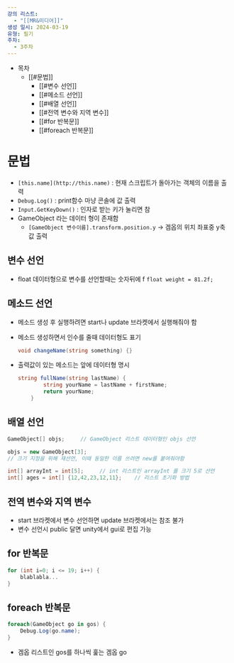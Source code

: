 ```yaml
---
강의 리스트:
  - "[[MR&미디어]]"
생성 일시: 2024-03-19
유형: 필기
주차:
  - 3주차
---
```

- 목차
    - [[#문법]]
        - [[#변수 선언]]
        - [[#메소드 선언]]
        - [[#배열 선언]]
        - [[#전역 변수와 지역 변수]]
        - [[#for 반복문]]
        - [[#foreach 반복문]]

# 문법

  

- `[this.name](http://this.name)` : 현재 스크립트가 돌아가는 객체의 이름을 출력
- `Debug.Log()` : print함수 마냥 콘솔에 값 출력
- `Input.GetKeyDown()` : 인자로 받는 키가 눌리면 참
- GameObject 라는 데이터 형이 존재함
    - `[GameObject 변수이름].transform.position.y` → 겜옵의 위치 좌표중 y축 값 출력

  

## 변수 선언

- float 데이터형으로 변수를 선언할때는 숫자뒤에 f `float weight = 81.2f;`

  

## 메소드 선언

- 메소드 생성 후 실행하려면 start나 update 브라켓에서 실행해줘야 함
- 메소드 생성하면서 인수를 줄때 데이터형도 표기
    
    ```C#
    void changeName(string something) {}
    ```
    
- 출력값이 있는 메소드는 앞에 데이터형 명시
    
    ```C#
    string fullName(string lastName) {
            string yourName = lastName + firstName;
            return yourName;
        }
    ```
    
      
    

## 배열 선언

```C#
GameObject[] objs;     // GameObject 리스트 데이터형인 objs 선언 

objs = new GameObject[3];     
// 크기 지정을 위해 재선언, 이때 동일한 이름 쓰려면 new를 붙여줘야함

int[] arrayInt = int[5];     // int 리스트인 arrayInt 를 크기 5로 선언
int[] ages = int[] {12,42,23,12,11};    // 리스트 초기화 방법
```

## 전역 변수와 지역 변수

- start 브라켓에서 변수 선언하면 update 브라켓에서는 참조 불가
- 변수 선언시 public 달면 unity에서 gui로 편집 가능

  

## for 반복문

```C#
for (int i=0; i <= 19; i++) {
	blablabla...
}
```

  

## foreach 반복문

```C#
foreach(GameObject go in gos) {
	Debug.Log(go.name);
}
```

- 겜옵 리스트인 gos를 하나씩 훑는 겜옵 go